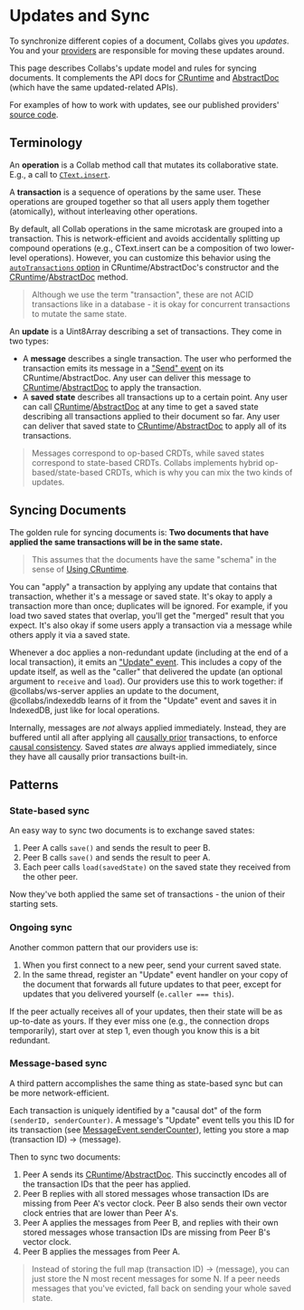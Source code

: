 # Updates and Sync

To synchronize different copies of a document, Collabs gives you _updates_. You and your [providers](../guide/providers.html) are responsible for moving these updates around.

This page describes Collabs's update model and rules for syncing documents. It complements the API docs for [CRuntime](../api/collabs/classes/CRuntime.html) and [AbstractDoc](../api/collabs/classes/AbstractDoc.html) (which have the same updated-related APIs).

For examples of how to work with updates, see our published providers' [source code](https://github.com/composablesys/collabs).

## Terminology

An **operation** is a Collab method call that mutates its collaborative state. E.g., a call to [`CText.insert`](../api/collabs/classes/CText.html#insert).

A **transaction** is a sequence of operations by the same user. These operations are grouped together so that all users apply them together (atomically), without interleaving other operations.

By default, all Collab operations in the same microtask are grouped into a transaction. This is network-efficient and avoids accidentally splitting up compound operations (e.g., CText.insert can be a composition of two lower-level operations). However, you can customize this behavior using the [`autoTransactions` option](api/collabs/interfaces/RuntimeOptions.html#autoTransactions) in CRuntime/AbstractDoc's constructor and the [CRuntime](../api/collabs/classes/CRuntime.html#transact)/[AbstractDoc](../api/collabs/classes/AbstractDoc.html#transact) method.

> Although we use the term "transaction", these are not ACID transactions like in a database - it is okay for concurrent transactions to mutate the same state.

An **update** is a Uint8Array describing a set of transactions. They come in two types:

- A **message** describes a single transaction. The user who performed the transaction emits its message in a ["Send" event](../api/collabs/interfaces/RuntimeEventsRecord.html#Send) on its CRuntime/AbstractDoc. Any user can deliver this message to [CRuntime](../api/collabs/classes/CRuntime.html#receive)/[AbstractDoc](../api/collabs/classes/AbstractDoc.html#receive) to apply the transaction.
- A **saved state** describes all transactions up to a certain point. Any user can call [CRuntime](../api/collabs/classes/CRuntime.html#save)/[AbstractDoc](../api/collabs/classes/AbstractDoc.html#save) at any time to get a saved state describing all transactions applied to their document so far. Any user can deliver that saved state to [CRuntime](../api/collabs/classes/CRuntime.html#load)/[AbstractDoc](../api/collabs/classes/AbstractDoc.html#load) to apply all of its transactions.

> Messages correspond to op-based CRDTs, while saved states correspond to state-based CRDTs. Collabs implements hybrid op-based/state-based CRDTs, which is why you can mix the two kinds of updates.

## Syncing Documents

The golden rule for syncing documents is: **Two documents that have applied the same transactions will be in the same state.**

> This assumes that the documents have the same "schema" in the sense of [Using CRuntime](../guide/documents.html#using-cruntime).

You can "apply" a transaction by applying any update that contains that transaction, whether it's a message or saved state. It's okay to apply a transaction more than once; duplicates will be ignored. For example, if you load two saved states that overlap, you'll get the "merged" result that you expect. It's also okay if some users apply a transaction via a message while others apply it via a saved state.

Whenever a doc applies a non-redundant update (including at the end of a local transaction), it emits an ["Update" event](../api/collabs/interfaces/RuntimeEventsRecord.html#Update). This includes a copy of the update itself, as well as the "caller" that delivered the update (an optional argument to `receive` and `load`). Our providers use this to work together: if @collabs/ws-server applies an update to the document, @collabs/indexeddb learns of it from the "Update" event and saves it in IndexedDB, just like for local operations.

Internally, messages are _not_ always applied immediately. Instead, they are buffered until all after applying all [causally prior](https://en.wikipedia.org/wiki/Happened-before) transactions, to enforce [causal consistency](https://en.wikipedia.org/wiki/Causal_consistency). Saved states _are_ always applied immediately, since they have all causally prior transactions built-in.

## Patterns

### State-based sync

An easy way to sync two documents is to exchange saved states:

1. Peer A calls `save()` and sends the result to peer B.
2. Peer B calls `save()` and sends the result to peer A.
3. Each peer calls `load(savedState)` on the saved state they received from the other peer.

Now they've both applied the same set of transactions - the union of their starting sets.

### Ongoing sync

Another common pattern that our providers use is:

1. When you first connect to a new peer, send your current saved state.
2. In the same thread, register an "Update" event handler on your copy of the document that forwards all future updates to that peer, except for updates that you delivered yourself (`e.caller === this`).

If the peer actually receives all of your updates, then their state will be as up-to-date as yours. If they ever miss one (e.g., the connection drops temporarily), start over at step 1, even though you know this is a bit redundant.

### Message-based sync

A third pattern accomplishes the same thing as state-based sync but can be more network-efficient.

Each transaction is uniquely identified by a "causal dot" of the form `(senderID, senderCounter)`. A message's "Update" event tells you this ID for its transaction (see [MessageEvent.senderCounter](../api/collabs/interfaces/MessageEvent.html#senderCounter)), letting you store a map (transaction ID) -> (message).

Then to sync two documents:

1. Peer A sends its [CRuntime](../api/collabs/classes/CRuntime.html#vectorClock)/[AbstractDoc](../api/collabs/classes/AbstractDoc.html#vectorClock). This succinctly encodes all of the transaction IDs that the peer has applied.
2. Peer B replies with all stored messages whose transaction IDs are missing from Peer A's vector clock. Peer B also sends their own vector clock entries that are lower than Peer A's.
3. Peer A applies the messages from Peer B, and replies with their own stored messages whose transaction IDs are missing from Peer B's vector clock.
4. Peer B applies the messages from Peer A.

> Instead of storing the full map (transaction ID) -> (message), you can just store the N most recent messages for some N. If a peer needs messages that you've evicted, fall back on sending your whole saved state.
